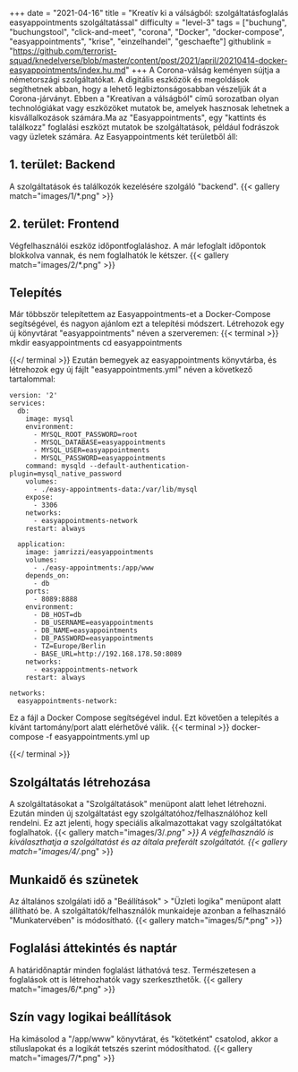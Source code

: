 +++
date = "2021-04-16"
title = "Kreatív ki a válságból: szolgáltatásfoglalás easyappointments szolgáltatással"
difficulty = "level-3"
tags = ["buchung", "buchungstool", "click-and-meet", "corona", "Docker", "docker-compose", "easyappointments", "krise", "einzelhandel", "geschaefte"]
githublink = "https://github.com/terrorist-squad/knedelverse/blob/master/content/post/2021/april/20210414-docker-easyappointments/index.hu.md"
+++
A Corona-válság keményen sújtja a németországi szolgáltatókat. A digitális eszközök és megoldások segíthetnek abban, hogy a lehető legbiztonságosabban vészeljük át a Corona-járványt. Ebben a "Kreatívan a válságból" című sorozatban olyan technológiákat vagy eszközöket mutatok be, amelyek hasznosak lehetnek a kisvállalkozások számára.Ma az "Easyappointments", egy "kattints és találkozz" foglalási eszközt mutatok be szolgáltatások, például fodrászok vagy üzletek számára. Az Easyappointments két területből áll:
## 1. terület: Backend
A szolgáltatások és találkozók kezelésére szolgáló "backend".
{{< gallery match="images/1/*.png" >}}

## 2. terület: Frontend
Végfelhasználói eszköz időpontfoglaláshoz. A már lefoglalt időpontok blokkolva vannak, és nem foglalhatók le kétszer.
{{< gallery match="images/2/*.png" >}}

## Telepítés
Már többször telepítettem az Easyappointments-et a Docker-Compose segítségével, és nagyon ajánlom ezt a telepítési módszert. Létrehozok egy új könyvtárat "easyappointments" néven a szerveremen:
{{< terminal >}}
mkdir easyappointments
cd easyappointments

{{</ terminal >}}
Ezután bemegyek az easyappointments könyvtárba, és létrehozok egy új fájlt "easyappointments.yml" néven a következő tartalommal:
```
version: '2'
services:
  db:
    image: mysql
    environment:
      - MYSQL_ROOT_PASSWORD=root
      - MYSQL_DATABASE=easyappointments
      - MYSQL_USER=easyappointments
      - MYSQL_PASSWORD=easyappointments
    command: mysqld --default-authentication-plugin=mysql_native_password
    volumes:
      - ./easy-appointments-data:/var/lib/mysql
    expose:
      - 3306
    networks:
      - easyappointments-network
    restart: always

  application:
    image: jamrizzi/easyappointments
    volumes:
      - ./easy-appointments:/app/www
    depends_on:
      - db
    ports:
      - 8089:8888
    environment:
      - DB_HOST=db
      - DB_USERNAME=easyappointments
      - DB_NAME=easyappointments
      - DB_PASSWORD=easyappointments
      - TZ=Europe/Berlin
      - BASE_URL=http://192.168.178.50:8089 
    networks:
      - easyappointments-network
    restart: always

networks:
  easyappointments-network:

```
Ez a fájl a Docker Compose segítségével indul. Ezt követően a telepítés a kívánt tartomány/port alatt elérhetővé válik.
{{< terminal >}}
docker-compose -f easyappointments.yml up

{{</ terminal >}}

## Szolgáltatás létrehozása
A szolgáltatásokat a "Szolgáltatások" menüpont alatt lehet létrehozni. Ezután minden új szolgáltatást egy szolgáltatóhoz/felhasználóhoz kell rendelni. Ez azt jelenti, hogy speciális alkalmazottakat vagy szolgáltatókat foglalhatok.
{{< gallery match="images/3/*.png" >}}
A végfelhasználó is kiválaszthatja a szolgáltatást és az általa preferált szolgáltatót.
{{< gallery match="images/4/*.png" >}}

## Munkaidő és szünetek
Az általános szolgálati idő a "Beállítások" > "Üzleti logika" menüpont alatt állítható be. A szolgáltatók/felhasználók munkaideje azonban a felhasználó "Munkatervében" is módosítható.
{{< gallery match="images/5/*.png" >}}

## Foglalási áttekintés és naptár
A határidőnaptár minden foglalást láthatóvá tesz. Természetesen a foglalások ott is létrehozhatók vagy szerkeszthetők.
{{< gallery match="images/6/*.png" >}}

## Szín vagy logikai beállítások
Ha kimásolod a "/app/www" könyvtárat, és "kötetként" csatolod, akkor a stíluslapokat és a logikát tetszés szerint módosíthatod.
{{< gallery match="images/7/*.png" >}}
